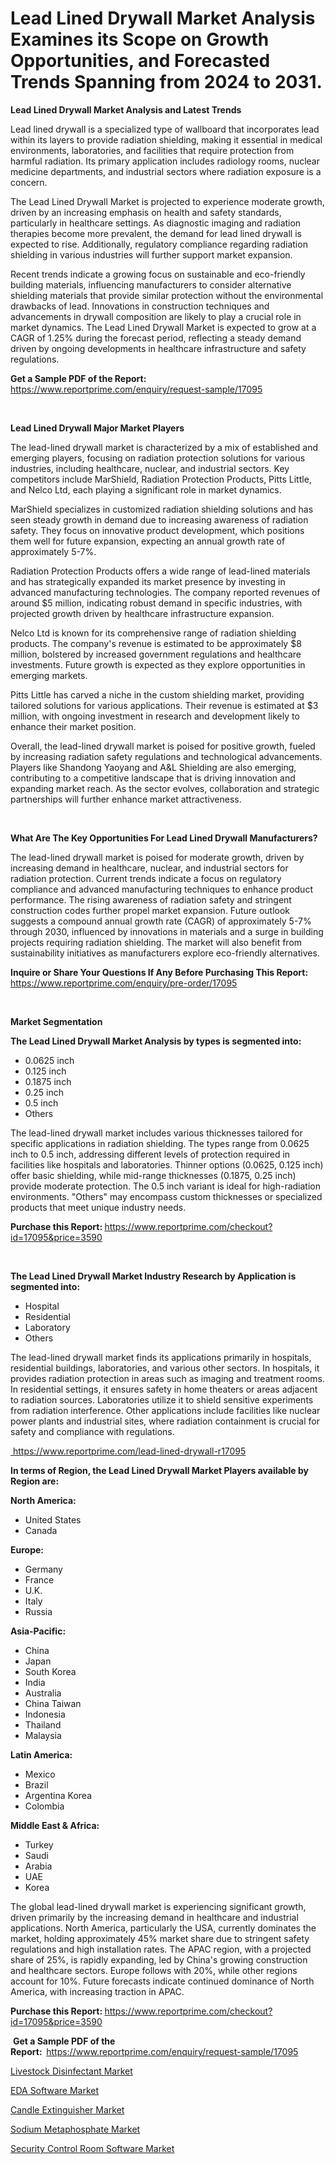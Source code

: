 <p><h1>Lead Lined Drywall Market Analysis Examines its Scope on Growth Opportunities, and Forecasted Trends Spanning from 2024 to 2031.</h1></p><p><strong>Lead Lined Drywall Market Analysis and Latest Trends</strong></p>
<p><p>Lead lined drywall is a specialized type of wallboard that incorporates lead within its layers to provide radiation shielding, making it essential in medical environments, laboratories, and facilities that require protection from harmful radiation. Its primary application includes radiology rooms, nuclear medicine departments, and industrial sectors where radiation exposure is a concern.</p><p>The Lead Lined Drywall Market is projected to experience moderate growth, driven by an increasing emphasis on health and safety standards, particularly in healthcare settings. As diagnostic imaging and radiation therapies become more prevalent, the demand for lead lined drywall is expected to rise. Additionally, regulatory compliance regarding radiation shielding in various industries will further support market expansion.</p><p>Recent trends indicate a growing focus on sustainable and eco-friendly building materials, influencing manufacturers to consider alternative shielding materials that provide similar protection without the environmental drawbacks of lead. Innovations in construction techniques and advancements in drywall composition are likely to play a crucial role in market dynamics. The Lead Lined Drywall Market is expected to grow at a CAGR of 1.25% during the forecast period, reflecting a steady demand driven by ongoing developments in healthcare infrastructure and safety regulations.</p></p>
<p><strong>Get a Sample PDF of the Report:&nbsp;</strong> <a href="https://www.reportprime.com/enquiry/request-sample/17095?utm_campaign=8&utm_medium=2&utm_source=Github&utm_content=ia&utm_term=24112024&utm_id=lead-lined-drywall">https://www.reportprime.com/enquiry/request-sample/17095</a></p>
<p>&nbsp;</p>
<p><strong>Lead Lined Drywall Major Market Players</strong></p>
<p><p>The lead-lined drywall market is characterized by a mix of established and emerging players, focusing on radiation protection solutions for various industries, including healthcare, nuclear, and industrial sectors. Key competitors include MarShield, Radiation Protection Products, Pitts Little, and Nelco Ltd, each playing a significant role in market dynamics.</p><p>MarShield specializes in customized radiation shielding solutions and has seen steady growth in demand due to increasing awareness of radiation safety. They focus on innovative product development, which positions them well for future expansion, expecting an annual growth rate of approximately 5-7%.</p><p>Radiation Protection Products offers a wide range of lead-lined materials and has strategically expanded its market presence by investing in advanced manufacturing technologies. The company reported revenues of around $5 million, indicating robust demand in specific industries, with projected growth driven by healthcare infrastructure expansion.</p><p>Nelco Ltd is known for its comprehensive range of radiation shielding products. The company's revenue is estimated to be approximately $8 million, bolstered by increased government regulations and healthcare investments. Future growth is expected as they explore opportunities in emerging markets.</p><p>Pitts Little has carved a niche in the custom shielding market, providing tailored solutions for various applications. Their revenue is estimated at $3 million, with ongoing investment in research and development likely to enhance their market position.</p><p>Overall, the lead-lined drywall market is poised for positive growth, fueled by increasing radiation safety regulations and technological advancements. Players like Shandong Yaoyang and A&L Shielding are also emerging, contributing to a competitive landscape that is driving innovation and expanding market reach. As the sector evolves, collaboration and strategic partnerships will further enhance market attractiveness.</p></p>
<p>&nbsp;</p>
<p><strong>What Are The Key Opportunities For Lead Lined Drywall Manufacturers?</strong></p>
<p><p>The lead-lined drywall market is poised for moderate growth, driven by increasing demand in healthcare, nuclear, and industrial sectors for radiation protection. Current trends indicate a focus on regulatory compliance and advanced manufacturing techniques to enhance product performance. The rising awareness of radiation safety and stringent construction codes further propel market expansion. Future outlook suggests a compound annual growth rate (CAGR) of approximately 5-7% through 2030, influenced by innovations in materials and a surge in building projects requiring radiation shielding. The market will also benefit from sustainability initiatives as manufacturers explore eco-friendly alternatives.</p></p>
<p><strong>Inquire or Share Your Questions If Any Before Purchasing This Report:</strong> <a href="https://www.reportprime.com/enquiry/pre-order/17095?utm_campaign=8&utm_medium=2&utm_source=Github&utm_content=ia&utm_term=24112024&utm_id=lead-lined-drywall">https://www.reportprime.com/enquiry/pre-order/17095</a></p>
<p>&nbsp;</p>
<p><strong>Market Segmentation</strong></p>
<p><strong>The Lead Lined Drywall Market Analysis by types is segmented into:</strong></p>
<p><ul><li>0.0625 inch</li><li>0.125 inch</li><li>0.1875 inch</li><li>0.25 inch</li><li>0.5 inch</li><li>Others</li></ul></p>
<p><p>The lead-lined drywall market includes various thicknesses tailored for specific applications in radiation shielding. The types range from 0.0625 inch to 0.5 inch, addressing different levels of protection required in facilities like hospitals and laboratories. Thinner options (0.0625, 0.125 inch) offer basic shielding, while mid-range thicknesses (0.1875, 0.25 inch) provide moderate protection. The 0.5 inch variant is ideal for high-radiation environments. "Others" may encompass custom thicknesses or specialized products that meet unique industry needs.</p></p>
<p><strong>Purchase this Report:&nbsp;</strong><a href="https://www.reportprime.com/checkout?id=17095&price=3590&utm_campaign=8&utm_medium=2&utm_source=Github&utm_content=ia&utm_term=24112024&utm_id=lead-lined-drywall">https://www.reportprime.com/checkout?id=17095&price=3590</a></p>
<p>&nbsp;</p>
<p><strong>The Lead Lined Drywall Market Industry Research by Application is segmented into:</strong></p>
<p><ul><li>Hospital</li><li>Residential</li><li>Laboratory</li><li>Others</li></ul></p>
<p><p>The lead-lined drywall market finds its applications primarily in hospitals, residential buildings, laboratories, and various other sectors. In hospitals, it provides radiation protection in areas such as imaging and treatment rooms. In residential settings, it ensures safety in home theaters or areas adjacent to radiation sources. Laboratories utilize it to shield sensitive experiments from radiation interference. Other applications include facilities like nuclear power plants and industrial sites, where radiation containment is crucial for safety and compliance with regulations.</p></p>
<p><a href="https://www.reportprime.com/lead-lined-drywall-r17095?utm_campaign=8&utm_medium=2&utm_source=Github&utm_content=ia&utm_term=24112024&utm_id=lead-lined-drywall">&nbsp;https://www.reportprime.com/lead-lined-drywall-r17095</a></p>
<p><strong>In terms of Region, the Lead Lined Drywall Market Players available by Region are:</strong></p>
<p>
    <p> <strong> North America: </strong>
        <ul>
            <li>United States</li>
            <li>Canada</li>
        </ul>
        </p> 
    <p> <strong> Europe: </strong>
        <ul>
            <li>Germany</li>
            <li>France</li>
            <li>U.K.</li>
            <li>Italy</li>
            <li>Russia</li>
        </ul>
        </p> 
    <p> <strong> Asia-Pacific: </strong>
        <ul>
            <li>China</li>
            <li>Japan</li>
            <li>South Korea</li>
            <li>India</li>
            <li>Australia</li>
            <li>China Taiwan</li>
            <li>Indonesia</li>
            <li>Thailand</li>
            <li>Malaysia</li>
        </ul>
        </p> 
    <p> <strong> Latin America: </strong>
        <ul>
            <li>Mexico</li>
            <li>Brazil</li>
            <li>Argentina Korea</li>
            <li>Colombia</li>
        </ul>
        </p> 
    <p> <strong> Middle East & Africa: </strong>
        <ul>
            <li>Turkey</li>
            <li>Saudi</li>
            <li>Arabia</li>
            <li>UAE</li>
            <li>Korea</li>
        </ul>
    </p>
    </p>
<p><p>The global lead-lined drywall market is experiencing significant growth, driven primarily by the increasing demand in healthcare and industrial applications. North America, particularly the USA, currently dominates the market, holding approximately 45% market share due to stringent safety regulations and high installation rates. The APAC region, with a projected share of 25%, is rapidly expanding, led by China's growing construction and healthcare sectors. Europe follows with 20%, while other regions account for 10%. Future forecasts indicate continued dominance of North America, with increasing traction in APAC.</p></p>
<p><strong>Purchase this Report: </strong><a href="https://www.reportprime.com/checkout?id=17095&price=3590&utm_campaign=8&utm_medium=2&utm_source=Github&utm_content=ia&utm_term=24112024&utm_id=lead-lined-drywall">https://www.reportprime.com/checkout?id=17095&price=3590</a></p>
<p>&nbsp;<strong>Get a Sample PDF of the Report:&nbsp;&nbsp;</strong><a href="https://www.reportprime.com/enquiry/request-sample/17095?utm_campaign=8&utm_medium=2&utm_source=Github&utm_content=ia&utm_term=24112024&utm_id=lead-lined-drywall">https://www.reportprime.com/enquiry/request-sample/17095</a></p>
<p><strong></strong></p>
<p><p><a href="https://github.com/AfsanaMia652/Market-Research-Report-List-1/blob/main/livestock-disinfectant-market.md?utm_campaign=8&utm_medium=2&utm_source=Github&utm_content=ia&utm_term=24112024&utm_id=lead-lined-drywall">Livestock Disinfectant Market</a></p><p><a href="https://issuu.com/reportprime-2/docs/eda-software-market-size-2030.pptx_973974d9ed7a4e?utm_campaign=8&utm_medium=2&utm_source=Github&utm_content=ia&utm_term=24112024&utm_id=lead-lined-drywall">EDA Software Market</a></p><p><a href="https://www.linkedin.com/pulse/future-ready-strategic-insights-global-candle-extinguisher-bndtc?utm_campaign=8&utm_medium=2&utm_source=Github&utm_content=ia&utm_term=24112024&utm_id=lead-lined-drywall">Candle Extinguisher Market</a></p><p><a href="https://github.com/AshikRahman665/Market-Research-Report-List-1/blob/main/sodium-metaphosphate-market.md?utm_campaign=8&utm_medium=2&utm_source=Github&utm_content=ia&utm_term=24112024&utm_id=lead-lined-drywall">Sodium Metaphosphate Market</a></p><p><a href="https://issuu.com/reportprime-2/docs/security-control-room-software-mark_87653cde4aaf41?utm_campaign=8&utm_medium=2&utm_source=Github&utm_content=ia&utm_term=24112024&utm_id=lead-lined-drywall">Security Control Room Software Market</a></p></p>